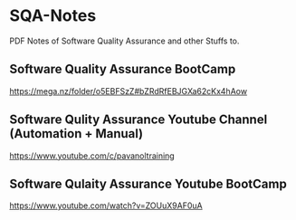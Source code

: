 # SQA-Notes
PDF Notes of Software Quality Assurance and other Stuffs to.

## Software Quality Assurance BootCamp
https://mega.nz/folder/o5EBFSzZ#bZRdRfEBJGXa62cKx4hAow

## Software Qulity Assurance  Youtube Channel (Automation + Manual)
https://www.youtube.com/c/pavanoltraining

## Software Qulaity Assurance Youtube BootCamp
https://www.youtube.com/watch?v=ZOUuX9AF0uA


